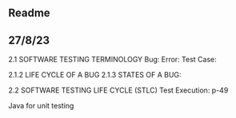 ## Readme

## 27/8/23

2.1 SOFTWARE TESTING TERMINOLOGY
Bug:
Error:
Test Case:

2.1.2 LIFE CYCLE OF A BUG
2.1.3 STATES OF A BUG:

2.2 SOFTWARE TESTING LIFE CYCLE (STLC)
Test Execution: p-49

Java for unit testing


